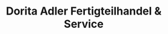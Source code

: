 ---
title: "Dorita Adler Fertigteilhandel & Service"
url: /kyritz/dorita-adler-fertigteilhandel-und-service/
shop: Eisenwaren
---